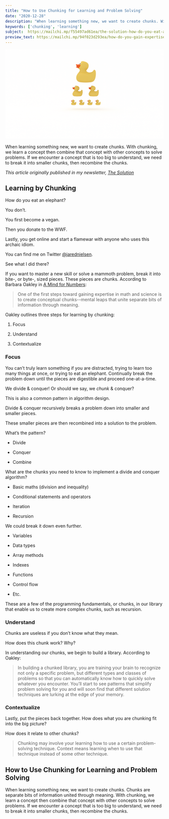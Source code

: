 ```yaml
---
title: "How to Use Chunking for Learning and Problem Solving"
date: "2020-12-28"
description: "When learning something new, we want to create chunks. With chunking, we learn a concept then combine concepts to solve problems. If we encounter a concept that is too big to understand, we need to break it into smaller chunks, then recombine the chunks."
keywords: ['chunking', 'learning']
subject:  https://mailchi.mp/f55497ad61ea/the-solution-how-do-you-eat-an-algorithm
preview_text: https://mailchi.mp/94f023d293ea/how-do-you-gain-expertise
---
```


![](./jarednielsen-solution-chunking.png)

When learning something new, we want to create chunks. With chunking, we learn a concept then combine that concept with other concepts to solve problems. If we encounter a concept that is too big to understand, we need to break it into smaller chunks, then recombine the chunks. 

_This article originally published in my newsletter, [The Solution](http://eepurl.com/cP8CMn)_


## Learning by Chunking

How do you eat an elephant? 

You don’t. 

You first become a vegan.

Then you donate to the WWF. 

Lastly, you get online and start a flamewar with anyone who uses this archaic idiom.

You can find me on Twitter [@jarednielsen](https://twitter.com/jarednielsen).

See what I did there? 

If you want to master a new skill or solve a mammoth problem, break it into bite-, or byte-, sized pieces. These pieces are chunks. According to Barbara Oakley in [A Mind for Numbers](https://amzn.to/2UWpClG): 

> One of the first steps toward gaining expertise in math and science is to create conceptual chunks--mental leaps that unite separate bits of information through meaning.

Oakley outlines three steps for learning by chunking:

1. Focus

2. Understand

3. Contextualize

### Focus

You can’t truly learn something if you are distracted, trying to learn too many things at once, or trying to eat an elephant. Continually break the problem down until the pieces are digestible and proceed one-at-a-time.

We divide & conquer! Or should we say, we _chunk_ & conquer?

This is also a common pattern in algorithm design. 

Divide & conquer recursively breaks a problem down into smaller and smaller pieces. 

These smaller pieces are then recombined into a solution to the problem. 

What’s the pattern?

* Divide

* Conquer

* Combine

What are the chunks you need to know to implement a divide and conquer algorithm?

* Basic maths (division and inequality)

* Conditional statements and operators

* Iteration

* Recursion

We could break it down even further.

* Variables

* Data types

* Array methods

* Indexes

* Functions

* Control flow

* Etc.

These are a few of the programming fundamentals, or chunks, in our library that enable us to create more complex chunks, such as recursion.

### Understand

Chunks are useless if you don’t know what they mean. 

How does this chunk work? Why?

In understanding our chunks, we begin to build a library. According to Oakley:

> In building a chunked library, you are training your brain to recognize not only a specific problem, but different types and classes of problems so that you can automatically know how to quickly solve whatever you encounter. You’ll start to see patterns that simplify problem solving for you and will soon find that different solution techniques are lurking at the edge of your memory. 

### Contextualize

Lastly, put the pieces back together. How does what you are chunking fit into the big picture? 

How does it relate to other chunks? 

> Chunking may involve your learning how to use a certain problem-solving technique. Context means learning when to use that technique instead of some other technique.


## How to Use Chunking for Learning and Problem Solving

When learning something new, we want to create chunks. Chunks are separate bits of information united through meaning. With chunking, we learn a concept then combine that concept with other concepts to solve problems. If we encounter a concept that is too big to understand, we need to break it into smaller chunks, then recombine the chunks. 

 

